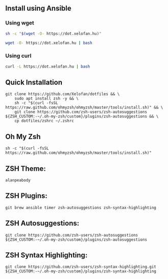 ## Install using Ansible
### Using wget
```bash
sh -c "$(wget -O- https://dot.xelofan.hu)"
```
```bash
wget -O- https://dot.xelofan.hu | bash
```
### Using curl
```bash
curl -L https://dot.xelofan.hu | bash
```

## Quick Installation
```
git clone https://github.com/Xelofan/dotfiles && \
    sudo apt install zsh -y && \
    sh -c "$(curl -fsSL https://raw.github.com/ohmyzsh/ohmyzsh/master/tools/install.sh)" && \
    git clone https://github.com/zsh-users/zsh-autosuggestions ${ZSH_CUSTOM:-~/.oh-my-zsh/custom}/plugins/zsh-autosuggestions && \
    cp dotfiles/zshrc ~/.zshrc
```

## Oh My Zsh
```
sh -c "$(curl -fsSL https://raw.github.com/ohmyzsh/ohmyzsh/master/tools/install.sh)"
```

##  ZSH Theme:
```
alanpeabody
```

##  ZSH Plugins:
```
git brew ansible timer zsh-autosuggestions zsh-syntax-highlighting
```

##  ZSH Autosuggestions:
```
git clone https://github.com/zsh-users/zsh-autosuggestions ${ZSH_CUSTOM:-~/.oh-my-zsh/custom}/plugins/zsh-autosuggestions
```

##  ZSH Syntax Highlighting:
```
git clone https://github.com/zsh-users/zsh-syntax-highlighting.git ${ZSH_CUSTOM:-~/.oh-my-zsh/custom}/plugins/zsh-syntax-highlighting
```
